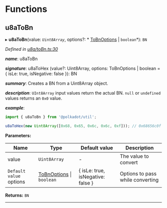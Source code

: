 

# Functions

<a id="u8atobn"></a>

##  u8aToBn

▸ **u8aToBn**(value: *`Uint8Array`*, options?: * [ToBnOptions](../interfaces/_types_.tobnoptions.md) &#124; `boolean`*): `BN`

*Defined in [u8a/toBn.ts:30](https://github.com/polkadot-js/common/blob/74744e6/packages/util/src/u8a/toBn.ts#L30)*

*__name__*: u8aToBn

*__signature__*: u8aToHex (value?: Uint8Array, options: ToBnOptions | boolean = { isLe: true, isNegative: false }): BN

*__summary__*: Creates a BN from a Uint8Array object.

*__description__*: `UInt8Array` input values return the actual BN. `null` or `undefined` values returns an `0x0` value.

*__example__*:   

```javascript
import { u8aToBn } from '@polkadot/util';

u8aToHex(new Uint8Array([0x68, 0x65, 0x6c, 0x6c, 0xf])); // 0x68656c0f
```

**Parameters:**

| Name | Type | Default value | Description |
| ------ | ------ | ------ | ------ |
| value | `Uint8Array` | - |  The value to convert |
| `Default value` options |  [ToBnOptions](../interfaces/_types_.tobnoptions.md) &#124; `boolean`|  { isLe: true, isNegative: false } |  Options to pass while converting |

**Returns:** `BN`

___

